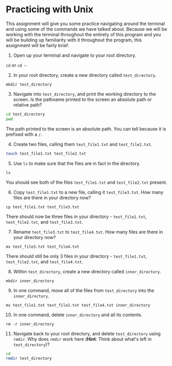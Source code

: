 # Practicing with Unix

This assignment will give you some practice navigating around the terminal
and using some of the commands we have talked about. Because we will be 
working with the terminal throughout the entirety of this program and you 
will be building up familiarity with it throughout the program, this 
assignment will be fairly brief. 

1. Open up your terminal and navigate to your root directory. 

 `cd` or `cd ~` 

2. In your root directory, create a new directory called 
`test_directory`.
 
 `mkdir test_directory`
 
3. Navigate into `test_directory`, and print the working directory
to the screen. Is the pathname printed to the screen an absolute path
or relative path?

 ```bash 
 cd test_directory
 pwd
 ```
 
 The path printed to the screen is an absolute path. You can tell because it is prefixed with a `/`.
 
4. Create two files, calling them `test_file1.txt` and `test_file2.txt`. 
 
 ```bash 
 touch test_file1.txt test_file2.txt
 ```
  
5. Use `ls` to make sure that the files are in fact in the directory. 
 
 `ls`
 
 You should see both of the files `test_file1.txt` and `test_file2.txt` present.
 
6. Copy `test_file1.txt` to a new file, calling it `test_file3.txt`. How
many files are there in your directory now? 
 
 `cp test_file1.txt test_file3.txt`
 
 There should now be three files in your directory - `test_file1.txt`, 
 `test_file2.txt`, and `test_file3.txt`.
 
7. Rename `test_file3.txt` to `test_file4.txt`. How many files are there 
in your directory now?
  
 `mv test_file3.txt test_file4.txt` 
 
 There should still be only 3 files in your directory - `test_file1.txt`, 
 `test_file2.txt`, and `test_file4.txt`. 
 
8. Within `test_directory`, create a new directory called `inner_directory`.
 
 `mkdir inner_directory`
 
9. In one command, move all of the files from `test_directory` into the 
`inner_directory`. 
 
 `mv test_file1.txt test_file2.txt test_file4.txt inner_directory`
 
10. In one command, delete `inner_directory` and all its contents. 
 
 `rm -r inner_directory`
 
11. Navigate back to your root directory, and delete `test_directory` using 
`rmdir`. Why does `rmdir` work here (**Hint**: Think about what's left in 
`test_directory`)?
 
 ```bash
 cd 
 rmdir test_directory
 ```
